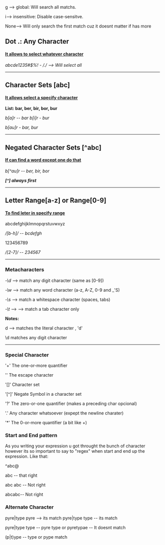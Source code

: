 g --> global: Will search all matchs.

i--> insensitive: Disable case-sensitve.

None--> Will only search the first match cuz it doesnt matter if has more

## Dot .: Any Character

#### **<ins>It allows to select whatever character<ins>**

*abcde1235#$%! - /./ --> Will select all*

---

## Character Sets [abc]

#### **<ins>It allows select a specify character<ins>**

**List: bar, ber, bir, bor, bur**

*b[a]r -- bar*
*b[i]r - bur*

*b[au]r - bar, bur*


---

## Negated Character Sets [^abc]

#### **<ins>If can find a word except one do that<ins>**

*b[^au]r -- ber, bir, bor* 

***[^] always first***

---

## Letter Range[a-z] or Range[0-9]

#### **<ins>To find leter in specify range<ins>**

abcdefghijklmnopqrstuvwxyz

*/[b-h]/ -- bcdefgh*

123456789

*/[2-7]/ -- 234567*

--- 

### Metacharacters 

*-\d* --> match any digit character (same as [0-9])

*-\w* --> match any word character (a-z, A-Z, 0-9 and _'S)

*-\s* --> match a whitespace character (spaces, tabs)

*-\t* --> --> match a tab character only

**Notes:**

d --> matches the literal character , 'd'

\d matches any digit character

---

### Special Character 

'+' The one-or-more quantifier 

'\' The escape character

'[]' Character set 

'[^]' Negate Symbol in a character set 

'?' The zero-or-one quantifier (makes a preceding char opcional)

'.' Any character whatsoever (expept the newline charater)

'*' The 0-or-more quantifier (a bit like +)

### Start and End pattern

As you writing your expression u got throught the bunch of character however its so important to say to "regex" when start and end up the expression. Like that: 

^abc@

abc -- that right 

abc abc -- Not right

abcabc-- Not right 

### Alternate Character

pyre|type pyre --> its match
pyre|type type -- its match 

pyre|type type -- pyre type or pyretypae -- It doesnt match

(p|t)ype -- type or pype match